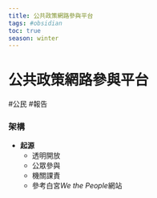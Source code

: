 ```yaml
---
title: 公共政策網路參與平台
tags: #obsidian 
toc: true
season: winter
---
```

# 公共政策網路參與平台
#公民 #報告

### 架構
- **起源**
	- 透明開放
	- 公眾參與
	- 機關課責
	- 參考白宮*We the People*網站
